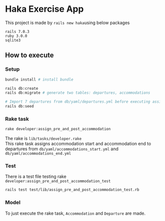 # Haka Exercise App
This project is made by `rails new haka`using below packages 
```
rails 7.0.3
ruby 3.0.0
sqlite3
```

## How to execute

### Setup
```bash
bundle install # install bundle

rails db:create
rails db:migrate # generate two tables: departures, accommodations

# Import 7 departures from db/yaml/departures.yml before executing assign_pre_and_post_accommodation
rails db:seed 
```

### Rake task

```bash
rake developer:assign_pre_and_post_accommodation
```

The rake is `lib/tasks/developer.rake`\
This rake task assigns accommodation start and accommodation end to departures from `db/yaml/accommodations_start.yml` and `db/yaml/accommodations_end.yml`
### Test
There is a test file testing rake `developer:assign_pre_and_post_accommodation_test`
```bash
rails test test/lib/assign_pre_and_post_accommodation_test.rb
```
### Model
To just execute the rake task, `Accommodation` and `Departure` are made.